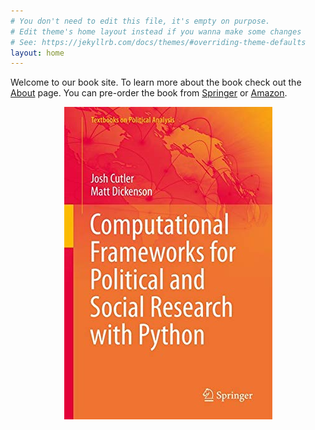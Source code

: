 ```yaml
---
# You don't need to edit this file, it's empty on purpose.
# Edit theme's home layout instead if you wanna make some changes
# See: https://jekyllrb.com/docs/themes/#overriding-theme-defaults
layout: home
---
```


Welcome to our book site. To learn more about the book check out the [About](/about/) page. You can pre-order the book from [Springer](https://www.springer.com/gp/book/9783030368258) or [Amazon](https://amzn.to/38aIuA2).

<img align="center" style="display: block;margin: 0 auto;" src="/assets/cover.jpg">
